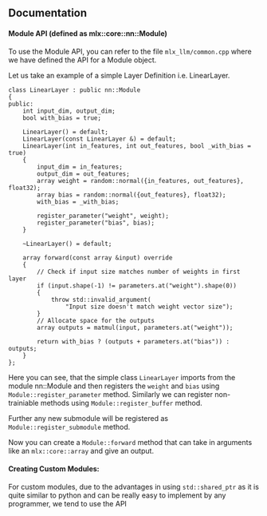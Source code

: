 ## Documentation 

#### Module API (defined as mlx::core::nn::Module)

To use the Module API, you can refer to the file `mlx_llm/common.cpp` where we have defined the API for a Module object.

Let us take an example of a simple Layer Definition i.e. LinearLayer.

```
class LinearLayer : public nn::Module
{
public:
    int input_dim, output_dim;
    bool with_bias = true;

    LinearLayer() = default;
    LinearLayer(const LinearLayer &) = default;
    LinearLayer(int in_features, int out_features, bool _with_bias = true)
    {
        input_dim = in_features;
        output_dim = out_features;
        array weight = random::normal({in_features, out_features}, float32);
        array bias = random::normal({out_features}, float32);
        with_bias = _with_bias;

        register_parameter("weight", weight);
        register_parameter("bias", bias);
    }

    ~LinearLayer() = default;

    array forward(const array &input) override
    {
        // Check if input size matches number of weights in first layer
        if (input.shape(-1) != parameters.at("weight").shape(0))
        {
            throw std::invalid_argument(
                "Input size doesn't match weight vector size");
        }
        // Allocate space for the outputs
        array outputs = matmul(input, parameters.at("weight"));

        return with_bias ? (outputs + parameters.at("bias")) : outputs;
    }
};
```

Here you can see, that the simple class `LinearLayer` imports from the module nn::Module and then registers the `weight` and `bias` using `Module::register_parameter` method.
Similarly we can register non-trainiable methods using  `Module::register_buffer` method.

Further any new submodule will be registered as `Module::register_submodule` method.

Now you can create a `Module::forward` method that can take in arguments like an `mlx::core::array` and give an output.


#### Creating Custom Modules:
For custom modules, due to the advantages in using `std::shared_ptr` as it is quite similar to python and can be really easy to implement by any programmer, we tend to use the API 